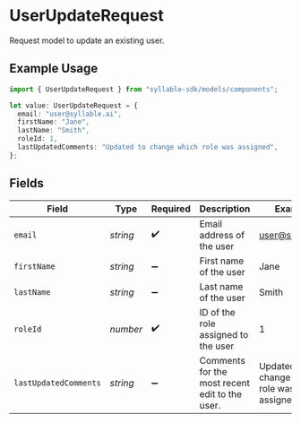 # UserUpdateRequest

Request model to update an existing user.

## Example Usage

```typescript
import { UserUpdateRequest } from "syllable-sdk/models/components";

let value: UserUpdateRequest = {
  email: "user@syllable.ai",
  firstName: "Jane",
  lastName: "Smith",
  roleId: 1,
  lastUpdatedComments: "Updated to change which role was assigned",
};
```

## Fields

| Field                                          | Type                                           | Required                                       | Description                                    | Example                                        |
| ---------------------------------------------- | ---------------------------------------------- | ---------------------------------------------- | ---------------------------------------------- | ---------------------------------------------- |
| `email`                                        | *string*                                       | :heavy_check_mark:                             | Email address of the user                      | user@syllable.ai                               |
| `firstName`                                    | *string*                                       | :heavy_minus_sign:                             | First name of the user                         | Jane                                           |
| `lastName`                                     | *string*                                       | :heavy_minus_sign:                             | Last name of the user                          | Smith                                          |
| `roleId`                                       | *number*                                       | :heavy_check_mark:                             | ID of the role assigned to the user            | 1                                              |
| `lastUpdatedComments`                          | *string*                                       | :heavy_minus_sign:                             | Comments for the most recent edit to the user. | Updated to change which role was assigned      |